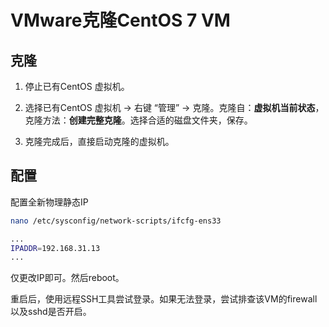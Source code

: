 # VMware克隆CentOS 7 VM

## 克隆

1. 停止已有CentOS 虚拟机。

2. 选择已有CentOS 虚拟机 -> 右键 “管理” -> 克隆。克隆自：**虚拟机当前状态**，克隆方法：**创建完整克隆**。选择合适的磁盘文件夹，保存。

3. 克隆完成后，直接启动克隆的虚拟机。

## 配置

配置全新物理静态IP

```bash
nano /etc/sysconfig/network-scripts/ifcfg-ens33
```

```bash
...
IPADDR=192.168.31.13
...
```

仅更改IP即可。然后reboot。

重启后，使用远程SSH工具尝试登录。如果无法登录，尝试排查该VM的firewall以及sshd是否开启。

